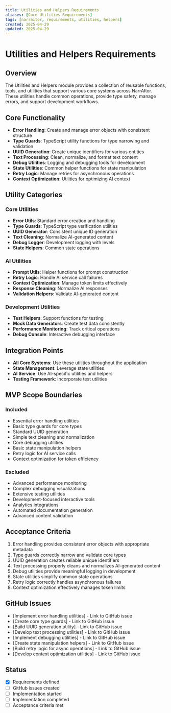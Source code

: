 ```yaml
---
title: Utilities and Helpers Requirements
aliases: [Core Utilities Requirements]
tags: [narraitor, requirements, utilities, helpers]
created: 2025-04-29
updated: 2025-04-29
---
```


# Utilities and Helpers Requirements

## Overview
The Utilities and Helpers module provides a collection of reusable functions, tools, and utilities that support various core systems across NarrAItor. These utilities handle common operations, provide type safety, manage errors, and support development workflows.

## Core Functionality
- **Error Handling**: Create and manage error objects with consistent structure
- **Type Guards**: TypeScript utility functions for type narrowing and validation
- **UUID Generation**: Create unique identifiers for various entities
- **Text Processing**: Clean, normalize, and format text content
- **Debug Utilities**: Logging and debugging tools for development
- **State Utilities**: Common helper functions for state manipulation
- **Retry Logic**: Manage retries for asynchronous operations
- **Context Optimization**: Utilities for optimizing AI context

## Utility Categories

### Core Utilities
- **Error Utils**: Standard error creation and handling
- **Type Guards**: TypeScript type verification utilities
- **UUID Generator**: Consistent unique ID generation
- **Text Cleaning**: Normalize AI-generated content
- **Debug Logger**: Development logging with levels
- **State Helpers**: Common state operations

### AI Utilities
- **Prompt Utils**: Helper functions for prompt construction
- **Retry Logic**: Handle AI service call failures
- **Context Optimization**: Manage token limits effectively
- **Response Cleaning**: Normalize AI responses
- **Validation Helpers**: Validate AI-generated content

### Development Utilities
- **Test Helpers**: Support functions for testing
- **Mock Data Generators**: Create test data consistently
- **Performance Monitoring**: Track critical operations
- **Debug Console**: Interactive debugging interface

## Integration Points
- **All Core Systems**: Use these utilities throughout the application
- **State Management**: Leverage state utilities
- **AI Service**: Use AI-specific utilities and helpers
- **Testing Framework**: Incorporate test utilities

## MVP Scope Boundaries

### Included
- Essential error handling utilities
- Basic type guards for core types
- Standard UUID generation
- Simple text cleaning and normalization
- Core debugging utilities
- Basic state manipulation helpers
- Retry logic for AI service calls
- Context optimization for token efficiency

### Excluded
- Advanced performance monitoring
- Complex debugging visualizations
- Extensive testing utilities
- Development-focused interactive tools
- Analytics integrations
- Automated documentation generation
- Advanced content validation

## Acceptance Criteria
1. Error handling provides consistent error objects with appropriate metadata
2. Type guards correctly narrow and validate core types
3. UUID generation creates reliable unique identifiers
4. Text processing properly cleans and normalizes AI-generated content
5. Debug utilities provide meaningful logging in development
6. State utilities simplify common state operations
7. Retry logic correctly handles asynchronous failures
8. Context optimization effectively manages token limits

## GitHub Issues
- [Implement error handling utilities] - Link to GitHub issue
- [Create core type guards] - Link to GitHub issue
- [Build UUID generation utility] - Link to GitHub issue
- [Develop text processing utilities] - Link to GitHub issue
- [Implement debugging utilities] - Link to GitHub issue
- [Create state manipulation helpers] - Link to GitHub issue
- [Build retry logic for async operations] - Link to GitHub issue
- [Develop context optimization utilities] - Link to GitHub issue

## Status
- [x] Requirements defined
- [ ] GitHub issues created
- [ ] Implementation started
- [ ] Implementation completed
- [ ] Acceptance criteria met
